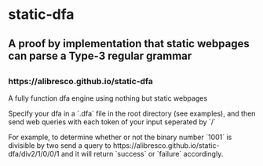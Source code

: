 <h1>static-dfa</h1>
<h2>A proof by implementation that static webpages can parse a Type-3 regular grammar<h2>
<h3>https://alibresco.github.io/static-dfa</h3>

<p>A fully function dfa engine using nothing but static webpages</p>
<p>Specify your dfa in a `.dfa` file in the root directory (see examples),
and then send web queries with each token of your input seperated by `/`</p>
<p></p>
<p>For example, to determine whether or not the binary number `1001` is divisible by two
send a query to https://alibresco.github.io/static-dfa/div2/1/0/0/1 and it will return
`success` or `failure` accordingly.</p>